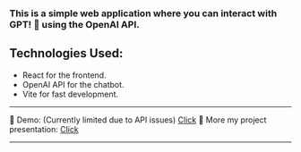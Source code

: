### This is a simple web application where you can interact with GPT! 🎉 using the OpenAI API.

## Technologies Used:
- React for the frontend.
- OpenAI API for the chatbot.
- Vite for fast development.
_______________ _______________ _______________ _______________ 
🔗 Demo: (Currently limited due to API issues) [Click](https://webapp21-nov24.vercel.app/)
🔗 More my project presentation: [Click](https://www.canva.com/design/DAGXAqEaKko/LyQ1OEXA3E8QPrnPQ-hElw/edit?utm_content=DAGXAqEaKko)
_______________ _______________ _______________ _______________ 
